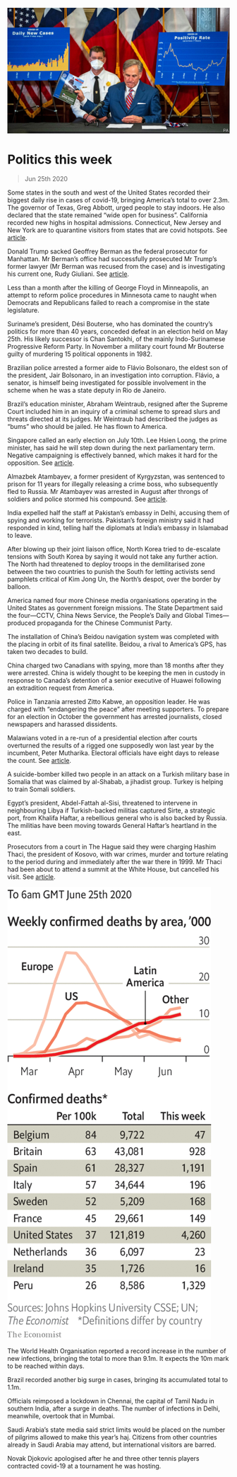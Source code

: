 ![](./images/20200627_WWP003_0.jpg)

# Politics this week

> Jun 25th 2020

Some states in the south and west of the United States recorded their biggest daily rise in cases of covid-19, bringing America’s total to over 2.3m. The governor of Texas, Greg Abbott, urged people to stay indoors. He also declared that the state remained “wide open for business”. California recorded new highs in hospital admissions. Connecticut, New Jersey and New York are to quarantine visitors from states that are covid hotspots. See [article](https://www.economist.com//united-states/2020/06/27/decoding-the-confusing-messages-of-the-coronavirus-epidemic-in-america).

Donald Trump sacked Geoffrey Berman as the federal prosecutor for Manhattan. Mr Berman’s office had successfully prosecuted Mr Trump’s former lawyer (Mr Berman was recused from the case) and is investigating his current one, Rudy Giuliani. See [article](https://www.economist.com//united-states/2020/06/24/has-americas-department-of-justice-been-politicised).

Less than a month after the killing of George Floyd in Minneapolis, an attempt to reform police procedures in Minnesota came to naught when Democrats and Republicans failed to reach a compromise in the state legislature.

Suriname’s president, Dési Bouterse, who has dominated the country’s politics for more than 40 years, conceded defeat in an election held on May 25th. His likely successor is Chan Santokhi, of the mainly Indo-Surinamese Progressive Reform Party. In November a military court found Mr Bouterse guilty of murdering 15 political opponents in 1982.

Brazilian police arrested a former aide to Flávio Bolsonaro, the eldest son of the president, Jair Bolsonaro, in an investigation into corruption. Flávio, a senator, is himself being investigated for possible involvement in the scheme when he was a state deputy in Rio de Janeiro.

Brazil’s education minister, Abraham Weintraub, resigned after the Supreme Court included him in an inquiry of a criminal scheme to spread slurs and threats directed at its judges. Mr Weintraub had described the judges as “bums” who should be jailed. He has flown to America.

Singapore called an early election on July 10th. Lee Hsien Loong, the prime minister, has said he will step down during the next parliamentary term. Negative campaigning is effectively banned, which makes it hard for the opposition. See [article](https://www.economist.com//asia/2020/06/25/singapores-ruling-party-calls-an-election).

Almazbek Atambayev, a former president of Kyrgyzstan, was sentenced to prison for 11 years for illegally releasing a crime boss, who subsequently fled to Russia. Mr Atambayev was arrested in August after throngs of soldiers and police stormed his compound. See [article](https://www.economist.com//asia/2020/06/25/a-former-president-of-kyrgyzstan-is-imprisoned-for-corruption).

India expelled half the staff at Pakistan’s embassy in Delhi, accusing them of spying and working for terrorists. Pakistan’s foreign ministry said it had responded in kind, telling half the diplomats at India’s embassy in Islamabad to leave.

After blowing up their joint liaison office, North Korea tried to de-escalate tensions with South Korea by saying it would not take any further action. The North had threatened to deploy troops in the demilitarised zone between the two countries to punish the South for letting activists send pamphlets critical of Kim Jong Un, the North’s despot, over the border by balloon.

America named four more Chinese media organisations operating in the United States as government foreign missions. The State Department said the four—CCTV, China News Service, the People’s Daily and Global Times—produced propaganda for the Chinese Communist Party.

The installation of China’s Beidou navigation system was completed with the placing in orbit of its final satellite. Beidou, a rival to America’s GPS, has taken two decades to build.

China charged two Canadians with spying, more than 18 months after they were arrested. China is widely thought to be keeping the men in custody in response to Canada’s detention of a senior executive of Huawei following an extradition request from America.

Police in Tanzania arrested Zitto Kabwe, an opposition leader. He was charged with “endangering the peace” after meeting supporters. To prepare for an election in October the government has arrested journalists, closed newspapers and harassed dissidents.

Malawians voted in a re-run of a presidential election after courts overturned the results of a rigged one supposedly won last year by the incumbent, Peter Mutharika. Electoral officials have eight days to release the count. See [article](https://www.economist.com//middle-east-and-africa/2020/06/25/more-african-judges-are-standing-up-to-governments).

A suicide-bomber killed two people in an attack on a Turkish military base in Somalia that was claimed by al-Shabab, a jihadist group. Turkey is helping to train Somali soldiers.

Egypt’s president, Abdel-Fattah al-Sisi, threatened to intervene in neighbouring Libya if Turkish-backed militias captured Sirte, a strategic port, from Khalifa Haftar, a rebellious general who is also backed by Russia. The militias have been moving towards General Haftar’s heartland in the east.

Prosecutors from a court in The Hague said they were charging Hashim Thaci, the president of Kosovo, with war crimes, murder and torture relating to the period during and immediately after the war there in 1999. Mr Thaci had been about to attend a summit at the White House, but cancelled his visit. See [article](https://www.economist.com//europe/2020/06/27/kosovos-president-hashim-thaci-faces-war-crimes-charges).

![](./images/20200627_WWC015.png)

The World Health Organisation reported a record increase in the number of new infections, bringing the total to more than 9.1m. It expects the 10m mark to be reached within days.

Brazil recorded another big surge in cases, bringing its accumulated total to 1.1m.

Officials reimposed a lockdown in Chennai, the capital of Tamil Nadu in southern India, after a surge in deaths. The number of infections in Delhi, meanwhile, overtook that in Mumbai.

Saudi Arabia’s state media said strict limits would be placed on the number of pilgrims allowed to make this year’s haj. Citizens from other countries already in Saudi Arabia may attend, but international visitors are barred.

Novak Djokovic apologised after he and three other tennis players contracted covid-19 at a tournament he was hosting.